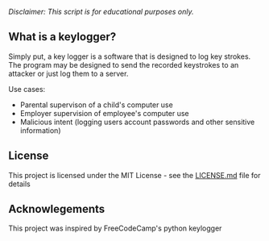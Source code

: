 *Disclaimer: This script is for educational purposes only.*

## What is a keylogger?

Simply put, a key logger is a software that is designed to log key strokes. The program may be designed to send the recorded keystrokes to an attacker or just log them to a server. 

Use cases:
- Parental supervison of a child's computer use
- Employer supervision of employee's computer use
- Malicious intent (logging users account passwords and other sensitive information)

## License
This project is licensed under the MIT License - see the [LICENSE.md](https://github.com/DaveRoppo/Cyber-Security/blob/main/LICENSE) file for details

## Acknowlegements

This project was inspired by FreeCodeCamp's python keylogger
